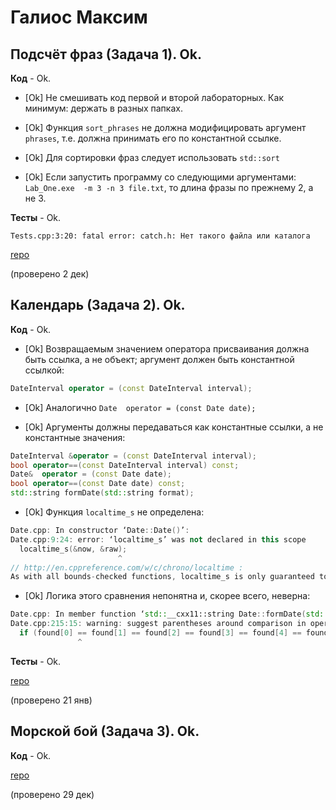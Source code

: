 # Галиос Максим

## Подсчёт фраз (Задача 1). Ok.

**Код** - Ok.

- [Ok] Не смешивать код первой и второй лабораторных. Как минимум: держать в разных папках.

- [Ok] Функция `sort_phrases` не должна модифицировать аргумент `phrases`,
т.е. должна принимать его по константной ссылке.

- [Ok] Для сортировки фраз следует использовать `std::sort`

- [Ok] Если запустить программу со следующими аргументами: `Lab_One.exe  -m 3 -n 3 file.txt`, то длина фразы по прежнему 2, а не 3.

**Тесты** - Ok.

```
Tests.cpp:3:20: fatal error: catch.h: Нет такого файла или каталога
```

[repo](https://bitbucket.org/galios_16203/repository1)

(проверено 2 дек)

## Календарь (Задача 2). Ok.

**Код** - Ok.

- [Ok] Возвращаемым значением оператора присваивания должна быть ссылка, а не объект; аргумент должен быть константной ссылкой:
```C++
DateInterval operator = (const DateInterval interval);
```

- [Ok] Аналогично `Date  operator = (const Date date);`

- [Ok] Аргументы должны передаваться как константные ссылки, а не константные значения:
```C++
DateInterval &operator = (const DateInterval interval);
bool operator==(const DateInterval interval) const;
Date&  operator = (const Date date);
bool operator==(const Date date) const;
std::string formDate(std::string format);
```

- [Ok] Функция `localtime_s` не определена:
```C++
Date.cpp: In constructor ‘Date::Date()’:
Date.cpp:9:24: error: ‘localtime_s’ was not declared in this scope
  localtime_s(&now, &raw);
                        ^
// http://en.cppreference.com/w/c/chrono/localtime :
As with all bounds-checked functions, localtime_s is only guaranteed to be available if __STDC_LIB_EXT1__ is defined by the implementation and if the user defines __STDC_WANT_LIB_EXT1__ to the integer constant 1 before including time.h.
```

- [Ok] Логика этого сравнения непонятна и, скорее всего, неверна:
```C++
Date.cpp: In member function ‘std::__cxx11::string Date::formDate(std::__cxx11::string)’:
Date.cpp:215:15: warning: suggest parentheses around comparison in operand of ‘==’ [-Wparentheses]
  if (found[0] == found[1] == found[2] == found[3] == found[4] == found[5] == found[6]) str = "Invalid date format";
               ^
```

**Тесты** - Ok.

[repo](https://bitbucket.org/galios_16203/repository1)

(проверено 21 янв)

## Морской бой (Задача 3). Ok.

**Код** - Ok.

[repo](https://bitbucket.org/galios_16203/repository1)

(проверено 29 дек)
